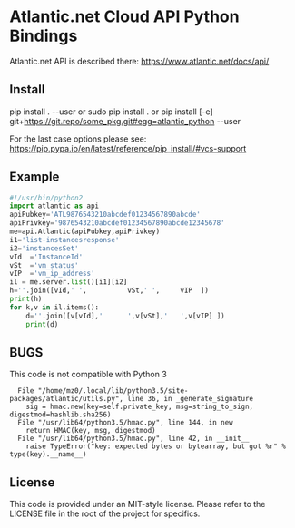 # Atlantic.net Cloud API Python Bindings

Atlantic.net API is described there:
https://www.atlantic.net/docs/api/

## Install
pip install . --user
or
sudo pip install .
or
pip install [-e] git+https://git.repo/some_pkg.git#egg=atlantic_python --user

For the last case options please see:
https://pip.pypa.io/en/latest/reference/pip_install/#vcs-support

## Example

```python
#!/usr/bin/python2
import atlantic as api
apiPubkey='ATL9876543210abcdef01234567890abcde'
apiPrivkey='9876543210abcdef01234567890abcde12345678'
me=api.Atlantic(apiPubkey,apiPrivkey)
i1='list-instancesresponse'
i2='instancesSet'
vId  ='InstanceId'
vSt  ='vm_status'
vIP  ='vm_ip_address'
il = me.server.list()[i1][i2]
h=''.join([vId,' ',          vSt,' ',     vIP  ])
print(h)
for k,v in il.items():
    d=''.join([v[vId],'      ',v[vSt],'   ',v[vIP] ])
    print(d)
```
## BUGS

This code is not compatible with Python 3
```
  File "/home/mz0/.local/lib/python3.5/site-packages/atlantic/utils.py", line 36, in _generate_signature
    sig = hmac.new(key=self.private_key, msg=string_to_sign, digestmod=hashlib.sha256)
  File "/usr/lib64/python3.5/hmac.py", line 144, in new
    return HMAC(key, msg, digestmod)
  File "/usr/lib64/python3.5/hmac.py", line 42, in __init__
    raise TypeError("key: expected bytes or bytearray, but got %r" % type(key).__name__)
```
## License

This code is provided under an MIT-style license. Please refer to the LICENSE
file in the root of the project for specifics.
